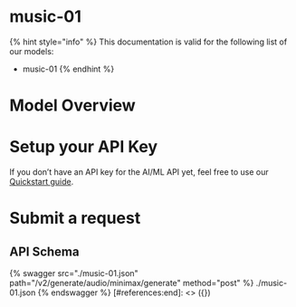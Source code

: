 [#references:start]: <> ({ "template": "openapi" })
# music-01

{% hint style="info" %}
This documentation is valid for the following list of our models:
* music-01
{% endhint %}

# Model Overview


# Setup your API Key
If you don’t have an API key for the AI/ML API yet, feel free to use our [Quickstart guide](https://docs.aimlapi.com/quickstart/setting-up).

# Submit a request
## API Schema
{% swagger src="./music-01.json" path="/v2/generate/audio/minimax/generate" method="post" %}
./music-01.json
{% endswagger %}
[#references:end]: <> ({})